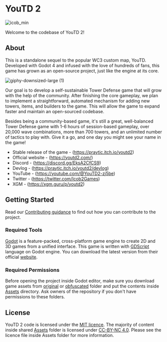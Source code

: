 # YouTD 2

![icob_min](https://user-images.githubusercontent.com/10060411/228678072-0ad070c8-1c62-4b1a-aaa2-d7e0ff4035e0.png)

Welcome to the codebase of YouTD 2!

## About
This is a standalone sequel to the popular WC3 custom map, YouTD. Developed with Godot 4 and infused with the love of hundreds of fans, this game has grown as an open-source project, just like the engine at its core.

![giphy-downsized-large (1)](https://github.com/Praytic/youtd2/assets/10060411/23a4ee6e-f7aa-404c-a3bf-9b8657457453)

Our goal is to develop a self-sustainable Tower Defense game that will grow with the help of the community. After finishing the core gameplay, we plan to implement a straightforward, automated mechanism for adding new towers, items, and builders to the game. This will allow the game to expand faster and maintain an open-sourced codebase.

Besides being a community-based game, it's still a great, well-balanced Tower Defense game with 1-6 hours of session-based gameplay, over 20,000 wave combinations, more than 700 towers, and an unlimited number of tactics to play with. Give it a go, and one day you might see your name in the game!

- Stable release of the game - (https://praytic.itch.io/youtd2)
- Official website - (https://youtd2.com/)
- Discord - (https://discord.gg/EksA2CfCS9)
- Devlog - (https://praytic.itch.io/youtd2/devlog)
- YouTube - (https://youtube.com/@YouTD2-zj5be)
- Twitter - (https://twitter.com/Icob2Games)
- XGM - (https://xgm.guru/p/youtd2)

## Getting Started
Read our [Contributing guidance](https://github.com/Praytic/youtd2/contribute) to find out how you can contribute to the project.

### Required Tools
[Godot](https://github.com/godotengine/godot) is a feature-packed, cross-platform game engine to create 2D and 3D games from a unified interface. This game is written with [GDScript](https://gdscript.com/) language on Godot engine. You can download the latest version from their official [website](https://godotengine.org/).

### Required Permissions
Before opening the project inside Godot editor, make sure you download game assets from [original](https://drive.google.com/drive/u/1/folders/1V9GN1uoX9-mu2J5IoWPaNJU2aC_ejGIA) or [obfuscated](https://drive.google.com/drive/folders/1U4wTjBu2qo1cInH3IAowsFC5yq56V5uQ?usp=drive_link) folder and put the contents inside [Assets]([url](https://github.com/Praytic/youtd2/tree/main/Assets)) directory. Ask owners of the repository if you don't have permissions to these folders.

## License

YouTD 2 code is licensed under the [MIT licence](https://github.com/Praytic/youtd2/tree/main?tab=MIT-1-ov-file#readme). The majority of content inside shared [Assets](https://drive.google.com/drive/u/1/folders/1V9GN1uoX9-mu2J5IoWPaNJU2aC_ejGIA) folder is licensed under [CC-BY-NC 4.0](https://creativecommons.org/licenses/by-nc/4.0/legalcode). Please see the licence file inside Assets folder for more information.
